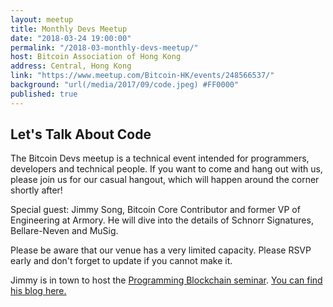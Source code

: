 ```yaml
---
layout: meetup
title: Monthly Devs Meetup
date: "2018-03-24 19:00:00"
permalink: "/2018-03-monthly-devs-meetup/"
host: Bitcoin Association of Hong Kong
address: Central, Hong Kong
link: "https://www.meetup.com/Bitcoin-HK/events/248566537/"
background: "url(/media/2017/09/code.jpeg) #FF0000"
published: true
---
```


## Let's Talk About Code

The Bitcoin Devs meetup is a technical event intended for programmers, developers and technical people. If you want to come and hang out with us, please join us for our casual hangout, which will happen around the corner shortly after!

Special guest: Jimmy Song, Bitcoin Core Contributor and former VP of Engineering at Armory. He will dive into the details of Schnorr Signatures, Bellare-Neven and MuSig.

Please be aware that our venue has a very limited capacity. Please RSVP early and don't forget to update if you cannot make it.

Jimmy is in town to host the [Programming Blockchain seminar](http://programmingblockchain.com/). [You can find his blog here.](https://medium.com/@jimmysong)
